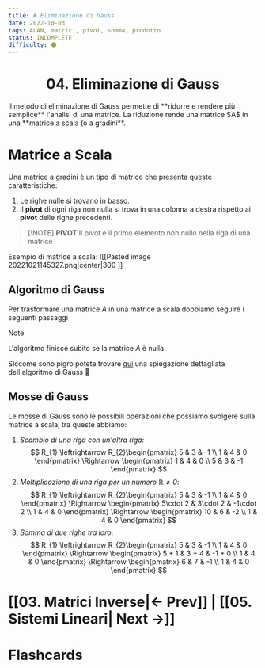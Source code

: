 ```yaml
---
title: # Eliminazione di Gauss
date: 2022-10-03
tags: ALAN, matrici, pivot, somma, prodotto
status: INCOMPLETE
difficulty: 🟠
---
```


<h1  style="text-align: center;"> 04. Eliminazione di Gauss</h1>
Il metodo di eliminazione di Gauss permette di **ridurre e rendere più semplice** l'analisi di una matrice.
La riduzione rende una matrice $A$ in una **matrice a scala (o a gradini**.


# Matrice a Scala

Una matrice a gradini è un tipo di matrice che presenta queste caratteristiche:

1. Le righe nulle si trovano in basso.
2. il **pivot** di ogni riga non nulla si trova in una colonna a destra rispetto ai **pivot** delle righe precedenti.

> [!NOTE] **PIVOT**
> Il pivot è il primo elemento non nullo nella riga di una matrice


Esempio di matrice a scala:
![[Pasted image 20221021145327.png|center|300 ]]
## Algoritmo di Gauss

Per trasformare una matrice $A$ in una matrice a scala dobbiamo seguire i seguenti passaggi

>[!note] 
>L'algoritmo finisce subito se la matrice $A$ è nulla

Siccome sono pigro potete trovare [qui](https://www.andreaminini.org/matematica/algebra-lineare/metodo-di-eliminazione-di-gauss) una spiegazione dettagliata dell'algoritmo di Gauss 😬


## Mosse di Gauss

Le mosse di Gauss sono le possibili operazioni che possiamo svolgere sulla matrice a scala, tra queste abbiamo:

1. *Scambio di una riga con un'altra riga:*
$$
R_{1} \leftrightarrow R_{2}\begin{pmatrix}
5 & 3 & -1  \\ 1 & 4 & 0
\end{pmatrix} \Rightarrow \begin{pmatrix}
 1 & 4 & 0 \\ 5 & 3 & -1 
\end{pmatrix}
$$
2. *Moltiplicazione di una riga per un numero $\mathbb{R} \not = 0$*:
$$
R_{1} \leftrightarrow R_{2}\begin{pmatrix}
5 & 3 & -1  \\ 1 & 4 & 0
\end{pmatrix} \Rightarrow \begin{pmatrix}
5\cdot 2 & 3\cdot 2 & -1\cdot 2  \\ 1 & 4 & 0
\end{pmatrix} \Rightarrow \begin{pmatrix}
10 & 6 & -2 \\ 1 & 4 & 0
\end{pmatrix}
$$
3. *Somma di due righe tra loro*:
$$
R_{1} \leftrightarrow R_{2}\begin{pmatrix}
5 & 3 & -1  \\ 1 & 4 & 0
\end{pmatrix} \Rightarrow \begin{pmatrix}
5 + 1 & 3 + 4 & -1 + 0  \\ 1 & 4 & 0
\end{pmatrix} \Rightarrow \begin{pmatrix}
6 & 7 & -1 \\ 1 & 4 & 0
\end{pmatrix}
$$


# [[03. Matrici Inverse|← Prev]] | [[05. Sistemi Lineari| Next →]]





# Flashcards


